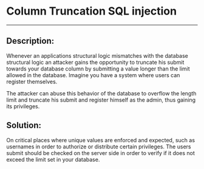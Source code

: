 # Column Truncation SQL injection
-------

## Description:

Whenever an applications structural logic mismatches with the database structural logic an attacker gains the opportunity to truncate his submit towards your database column by submitting a value longer than the limit allowed in the database.
Imagine you have a system where users can register themselves.

The attacker can abuse this behavior of the database to overflow the length limit and truncate his submit and register himself as the admin, thus gaining its privileges.


## Solution:

On critical places where unique values are enforced and expected,
such as usernames in order to authorize or distribute certain privileges. The users submit
should be checked on the server side in order to verify if it does not exceed the limit
set in your database.
